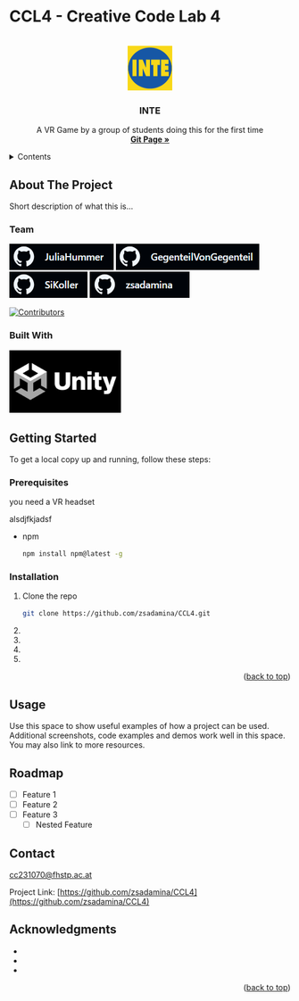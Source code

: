 <a id="readme-top"></a>

# CCL4 - Creative Code Lab 4

<br />
<div align="center">
  <a href="https://github.com/zsadamina/CCL4">
    <img src="Documentation/INTE_Logo_With_Background.png" alt="Logo" width="80" height="80">
  </a>

<h3 align="center">INTE</h3>

  <p align="center">
    A VR Game by a group of students doing this for the first time
    <br />
    <a href="https://zsadamina.github.io/CCL4/"><strong>Git Page »</strong></a>
  </p>
</div>


<details>
  <summary>Contents</summary>
  <ol>
    <li>
      <a href="#about-the-project">About The Project</a>
        <ul>
            <li><a href="#eam">Team</a></li>
        </ul>
    </li>
    <li>
      <a href="#getting-started">Getting Started</a>
      <ul>
        <li><a href="#prerequisites">Prerequisites</a></li>
        <li><a href="#installation">Installation</a></li>
      </ul>
    </li>
    <li><a href="#usage">Usage</a></li>
    <li><a href="#roadmap">Roadmap</a></li>
    <li><a href="#contact">Contact</a></li>
    <li><a href="#acknowledgments">Acknowledgments</a></li>
  </ol>
</details>

## About The Project

Short description of what this is...

### Team
[<img src = "Documentation/juliahummer.png" height="47" >](https://github.com/JuliaHummer)
[<img src = "Documentation/gegenteilvongegenteil.png" height="47" >](https://github.com/GegenteilVonGegenteil)
[<img src = "Documentation/sikoller.png" height="47" >](https://github.com/SiKoller)
[<img src = "Documentation/zsadamina.png" height="47" >](https://github.com/zsadamina)

[![Contributors][contributors-shield]][contributors-url]

### Built With

<img src = "Documentation/Unity-Logo.png" width="200" height=auto>

## Getting Started

To get a local copy up and running, follow these steps:

### Prerequisites
you need a VR headset

alsdjfkjadsf
* npm
  ```sh
  npm install npm@latest -g
  ```

### Installation

1. Clone the repo
   ```sh
   git clone https://github.com/zsadamina/CCL4.git
   ```
2. 
3. 
4. 
5. 

<p align="right">(<a href="#readme-top">back to top</a>)</p>

## Usage

Use this space to show useful examples of how a project can be used. Additional screenshots, code examples and demos work well in this space. You may also link to more resources.

## Roadmap

- [ ] Feature 1
- [ ] Feature 2
- [ ] Feature 3
    - [ ] Nested Feature

## Contact

cc231070@fhstp.ac.at

Project Link: [https://github.com/zsadamina/CCL4](https://github.com/zsadamina/CCL4)


<!-- ACKNOWLEDGMENTS -->
## Acknowledgments

* []()
* []()
* []()

<p align="right">(<a href="#readme-top">back to top</a>)</p>



<!-- MARKDOWN LINKS & IMAGES -->

[contributors-shield]: https://img.shields.io/github/contributors/zsadamina/CCL4.svg?style=for-the-badge
[contributors-url]: https://github.com/zsadamina/CCL4/graphs/contributors